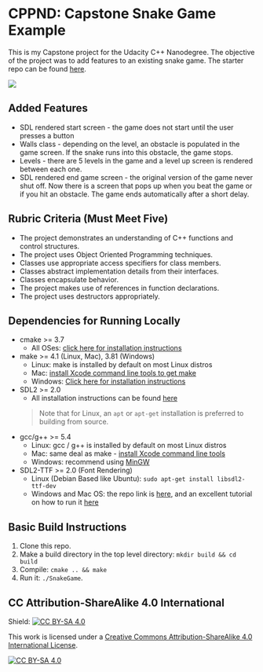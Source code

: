 # CPPND: Capstone Snake Game Example

This is my Capstone project for the Udacity C++ Nanodegree. The objective of the project was to add features to an existing snake game. The starter repo can be found [here](https://github.com/udacity/CppND-Capstone-Snake-Game).

<img src="snake_game.gif"/>

## Added Features
* SDL rendered start screen - the game does not start until the user presses a button
* Walls class - depending on the level, an obstacle is populated in the game screen. If the snake runs into this obstacle, the game stops.
* Levels - there are 5 levels in the game and a level up screen is rendered between each one.
* SDL rendered end game screen - the original version of the game never shut off. Now there is a screen that pops up when you beat the game or if you hit an obstacle. The game ends automatically after a short delay.

## Rubric Criteria (Must Meet Five)
* The project demonstrates an understanding of C++ functions and control structures.
* The project uses Object Oriented Programming techniques.
* Classes use appropriate access specifiers for class members.
* Classes abstract implementation details from their interfaces.
* Classes encapsulate behavior.
* The project makes use of references in function declarations.
* The project uses destructors appropriately.

## Dependencies for Running Locally
* cmake >= 3.7
  * All OSes: [click here for installation instructions](https://cmake.org/install/)
* make >= 4.1 (Linux, Mac), 3.81 (Windows)
  * Linux: make is installed by default on most Linux distros
  * Mac: [install Xcode command line tools to get make](https://developer.apple.com/xcode/features/)
  * Windows: [Click here for installation instructions](http://gnuwin32.sourceforge.net/packages/make.htm)
* SDL2 >= 2.0
  * All installation instructions can be found [here](https://wiki.libsdl.org/Installation)
  >Note that for Linux, an `apt` or `apt-get` installation is preferred to building from source. 
* gcc/g++ >= 5.4
  * Linux: gcc / g++ is installed by default on most Linux distros
  * Mac: same deal as make - [install Xcode command line tools](https://developer.apple.com/xcode/features/)
  * Windows: recommend using [MinGW](http://www.mingw.org/)
* SDL2-TTF >= 2.0 (Font Rendering)
  * Linux (Debian Based like Ubuntu): `sudo apt-get install libsdl2-ttf-dev`
  * Windows and Mac OS: the repo link is [here](https://github.com/libsdl-org/SDL_ttf), and an excellent tutorial on how to run it [here](https://www.youtube.com/watch?v=GROeu4fL730&t=325s)

## Basic Build Instructions

1. Clone this repo.
2. Make a build directory in the top level directory: `mkdir build && cd build`
3. Compile: `cmake .. && make`
4. Run it: `./SnakeGame`.


## CC Attribution-ShareAlike 4.0 International


Shield: [![CC BY-SA 4.0][cc-by-sa-shield]][cc-by-sa]

This work is licensed under a
[Creative Commons Attribution-ShareAlike 4.0 International License][cc-by-sa].

[![CC BY-SA 4.0][cc-by-sa-image]][cc-by-sa]

[cc-by-sa]: http://creativecommons.org/licenses/by-sa/4.0/
[cc-by-sa-image]: https://licensebuttons.net/l/by-sa/4.0/88x31.png
[cc-by-sa-shield]: https://img.shields.io/badge/License-CC%20BY--SA%204.0-lightgrey.svg
